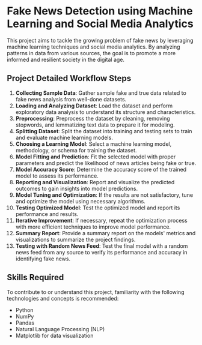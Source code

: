 # Fake News Detection using Machine Learning and Social Media Analytics

This project aims to tackle the growing problem of fake news by leveraging machine learning techniques and social media analytics. By analyzing patterns in data from various sources, the goal is to promote a more informed and resilient society in the digital age.

## Project Detailed Workflow Steps

1. **Collecting Sample Data**: Gather sample fake and true data related to fake news analysis from well-done datasets.
2. **Loading and Analyzing Dataset**: Load the dataset and perform exploratory data analysis to understand its structure and characteristics.
3. **Preprocessing**: Preprocess the dataset by cleaning, removing stopwords, and lemmatizing text data to prepare it for modeling.
4. **Splitting Dataset**: Split the dataset into training and testing sets to train and evaluate machine learning models.
5. **Choosing a Learning Model**: Select a machine learning model, methodology, or schema for training the dataset.
6. **Model Fitting and Prediction**: Fit the selected model with proper parameters and predict the likelihood of news articles being fake or true.
7. **Model Accuracy Score**: Determine the accuracy score of the trained model to assess its performance.
8. **Reporting and Visualization**: Report and visualize the predicted outcomes to gain insights into model predictions.
9. **Model Tuning and Optimization**: If the results are not satisfactory, tune and optimize the model using necessary algorithms.
10. **Testing Optimized Model**: Test the optimized model and report its performance and results.
11. **Iterative Improvement**: If necessary, repeat the optimization process with more efficient techniques to improve model performance.
12. **Summary Report**: Provide a summary report on the models' metrics and visualizations to summarize the project findings.
13. **Testing with Random News Feed**: Test the final model with a random news feed from any source to verify its performance and accuracy in identifying fake news.

## Skills Required

To contribute to or understand this project, familiarity with the following technologies and concepts is recommended:

- Python
- NumPy
- Pandas
- Natural Language Processing (NLP)
- Matplotlib for data visualization
